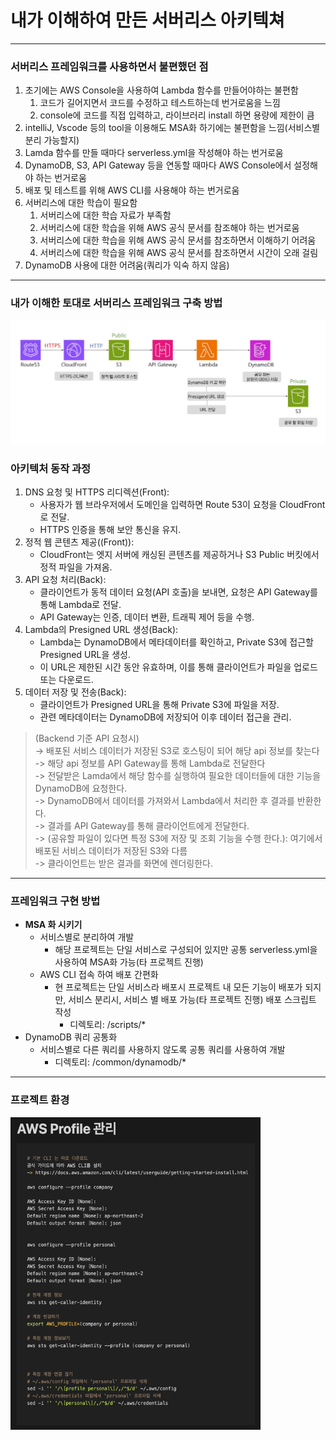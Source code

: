 # 내가 이해하여 만든 서버리스 아키텍쳐

---
### 서버리스 프레임워크를 사용하면서 불편했던 점
1. 초기에는 AWS Console을 사용하여 Lambda 함수를 만들어야하는 불편함
   1. 코드가 길어지면서 코드를 수정하고 테스트하는데 번거로움을 느낌
   2. console에 코드를 직접 입력하고, 라이브러리 install 하면 용량에 제한이 큼
2. intelliJ, Vscode 등의 tool을 이용해도 MSA화 하기에는 불편함을 느낌(서비스별 분리 가능할지)
3. Lamda 함수를 만들 때마다 serverless.yml을 작성해야 하는 번거로움
4. DynamoDB, S3, API Gateway 등을 연동할 때마다 AWS Console에서 설정해야 하는 번거로움
5. 배포 및 테스트를 위해 AWS CLI를 사용해야 하는 번거로움
6. 서버리스에 대한 학습이 필요함
   1. 서버리스에 대한 학습 자료가 부족함
   2. 서버리스에 대한 학습을 위해 AWS 공식 문서를 참조해야 하는 번거로움
   3. 서버리스에 대한 학습을 위해 AWS 공식 문서를 참조하면서 이해하기 어려움
   4. 서버리스에 대한 학습을 위해 AWS 공식 문서를 참조하면서 시간이 오래 걸림
7. DynamoDB 사용에 대한 어려움(쿼리가 익숙 하지 않음)


---
### 내가 이해한 토대로 서버리스 프레임워크 구축 방법
![img_1.png](img_1.png)
### 아키텍처 동작 과정
1. DNS 요청 및 HTTPS 리디렉션(Front):
   * 사용자가 웹 브라우저에서 도메인을 입력하면 Route 53이 요청을 CloudFront로 전달.
   * HTTPS 인증을 통해 보안 통신을 유지.
2. 정적 웹 콘텐츠 제공((Front)):
   * CloudFront는 엣지 서버에 캐싱된 콘텐츠를 제공하거나 S3 Public 버킷에서 정적 파일을 가져옴.
3. API 요청 처리(Back):
   * 클라이언트가 동적 데이터 요청(API 호출)을 보내면, 요청은 API Gateway를 통해 Lambda로 전달.
   * API Gateway는 인증, 데이터 변환, 트래픽 제어 등을 수행.
4. Lambda의 Presigned URL 생성(Back):
   * Lambda는 DynamoDB에서 메타데이터를 확인하고, Private S3에 접근할 Presigned URL을 생성.
   * 이 URL은 제한된 시간 동안 유효하며, 이를 통해 클라이언트가 파일을 업로드 또는 다운로드.
5. 데이터 저장 및 전송(Back):
   * 클라이언트가 Presigned URL을 통해 Private S3에 파일을 저장.
   * 관련 메타데이터는 DynamoDB에 저장되어 이후 데이터 접근을 관리.
> (Backend 기준 API 요청시)<br/>
> -> 배포된 서비스 데이터가 저장된 S3로 호스팅이 되어 해당 api 정보를 찾는다<br/>
> -> 해당 api 정보를 API Gateway를 통해 Lambda로 전달한다<br/>
> -> 전달받은 Lamda에서 해당 함수를 실행하여 필요한 데이터들에 대한 기능을 DynamoDB에 요청한다.<br/>
> -> DynamoDB에서 데이터를 가져와서 Lambda에서 처리한 후 결과를 반환한다.<br/>
> -> 결과를 API Gateway를 통해 클라이언트에게 전달한다.<br/>
> -> (공유할 파일이 있다면 특정 S3에 저장 및 조회 기능을 수행 한다.): 여기에서 배포된 서비스 데이터가 저장된 S3와 다름<br/>
> -> 클라이언트는 받은 결과를 화면에 렌더링한다.
---
### 프레임워크 구현 방법
* __MSA 화 시키기__
  * 서비스별로 분리하여 개발 
     * 해당 프로젝트는 단일 서비스로 구성되어 있지만 공통 serverless.yml을 사용하여 MSA화 가능(타 프로젝트 진행)
  * AWS CLI 접속 하여 배포 간편화
     * 현 프로젝트는 단일 서비스라 배포시 프로젝트 내 모든 기능이 배포가 되지만, 서비스 분리시, 서비스 별 배포 가능(타 프로젝트 진행)
       배포 스크립트 작성
       * 디렉토리: /scripts/*
* DynamoDB 쿼리 공통화
  * 서비스별로 다른 쿼리를 사용하지 않도록 공통 쿼리를 사용하여 개발
    * 디렉토리: /common/dynamodb/*<br/>

---
### 프로젝트 환경
<img src="img_2.png" width="400" height="500" />

